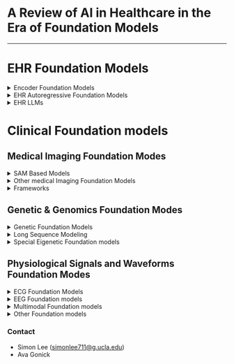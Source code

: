 # A Review of AI in Healthcare in the Era of Foundation Models
---

# EHR Foundation Models

<details>
<summary> Encoder Foundation Models </summary>
  
### BERT-Based Representation Learning of Clinical and Scientific Data
| Model              | Source                                                                                     | Link |
|--------------------|--------------------------------------------------------------------------------------------|------|
| BioBERT            | *Bioinformatics*                                                                          | [BioBERT: A Pre-trained Biomedical Language Representation Model for Biomedical Text Mining](https://doi.org/10.1093/bioinformatics/btz682) |
| BioMedRoBERTa      | *Proceedings of ACL*                                                                      | [Don’t Stop Pretraining: Adapt Language Models to Domains and Tasks](https://aclanthology.org/2020.acl-main.740/) |
| PubMedBERT         | *ACM Transactions on Computing for Healthcare*                                            | [Domain-Specific Language Model Pretraining for Biomedical Natural Language Processing](https://dl.acm.org/doi/10.1145/3458754) |
| SciBERT            | *arXiv*                                                                                   | [A Pretrained Language Model for Scientific Text](https://arxiv.org/abs/1903.10676) |
| ClinicalBERT       | *arXiv*                                                                                   | [ClinicalBERT: Modeling Clinical Notes and Predicting Hospital Readmission](https://arxiv.org/abs/1904.05342) |
| BioClinicalBERT    | *arXiv*                                                                                   | [Publicly Available Clinical BERT Embeddings](https://arxiv.org/abs/1904.03323) |
| MedBERT (Version 1)| *APSIPA ASC*                                                                              | [MedBERT: A Pre-trained Language Model for Biomedical Named Entity Recognition](http://www.apsipa.org/proceedings/2022/APSIPA%202022/ThAM1-4/1570839765.pdf) |
| MedBERT (Version 2)| *NPJ Digital Medicine*                                                                    | [Med-BERT: Pretrained Contextualized Embeddings on Large-Scale Structured Electronic Health Records for Disease Prediction](https://www.nature.com/articles/s41746-021-00455-y) |
| RadBERT            | *Radiology: Artificial Intelligence*                                                      | [RadBERT: Adapting Transformer-based Language Models to Radiology](https://pubs.rsna.org/doi/full/10.1148/ryai.210258) |
| CEHR-BERT          | *Machine Learning for Health*                                                             | [CEHR-BERT: Incorporating Temporal Information from Structured EHR Data to Improve Prediction Tasks](https://proceedings.mlr.press/v158/) <br> *Note: Must look up paper on site to get PDF.* |

### BEHRT-Based temporal modeling
| Model              | Source                                                                                     | Link |
|--------------------|--------------------------------------------------------------------------------------------|------|
| BEHRT              | *Scientific reports*                                                                       | [BEHRT: Transformer for Electronic Health Records](https://www.nature.com/articles/s41598-020-62922-y) |
| CORE-BEHRT          | *arXiv*                                                                                    | [CORE-BEHRT A Carefully Optimized and Rigorously Evaluated BEHRT](https://arxiv.org/html/2404.15201v2) |
| Multimodal BEHRT    | *medRxiv*                                                                                  | [Multimodal BEHRT: Transformers for Multimodal Electronic Health Records to predict breast cancer prognosis](https://www.medrxiv.org/content/10.1101/2024.09.18.24312984v1) |
| Hi-BEHRT           | *IEEE journal of biomedical and health informatics*                                        | [Hi-BEHRT: Hierarchical Transformer-Based Model for Accurate Prediction of Clinical Events Using Multimodal Longitudinal Electronic Health Records](https://pubmed.ncbi.nlm.nih.gov/36427286/)|
| Targeted BEHRT     | *IEEE Transactions on Neural Networks and Learning Systems*                                | [Targeted-BEHRT: Deep Learning for Observational Causal Inference on Longitudinal Electronic Health Records](https://pubmed.ncbi.nlm.nih.gov/35737602/) |
| ExBEHRT            | *International Workshop on Trustworthy Machine Learning for Healthcare*                   | [ExBEHRT: Extended Transformer for Electronic Health Records to Predict Disease Subtypes & Progressions](https://arxiv.org/abs/2303.12364) |
| MEME               | *arXiv*                                                                                    | [Multimodal Clinical Pseudo-notes for Emergency Department Prediction Tasks using Multiple Embedding Model for EHR (MEME)](https://arxiv.org/html/2402.00160v1)

### Other Transformer-Based Models
| Model              | Source                                                                                     | Link |
|--------------------|--------------------------------------------------------------------------------------------|------|
| MiME               | *Advances in neural information processing systems*                                        | [MiME: Multilevel Medical Embedding of Electronic Health Records for Predictive Healthcare](https://papers.nips.cc/paper_files/paper/2018/hash/934b535800b1cba8f96a5d72f72f1611-Abstract.html)| 
| BioMegatron        | *Proceedings of the 2020 Conference on Empirical Methods in Natural Language Processing (EMNLP)* | [BioMegatron: Larger Biomedical Domain Language Model](https://aclanthology.org/2020.emnlp-main.379/)
| GatorTron          | *arXiv*                                                                                    | [GatorTron: A Large Clinical Language Model to Unlock Patient Information from Unstructured Electronic Health Records](https://arxiv.org/abs/2203.03540) |

</details>

<details>
<summary> EHR Autoregressive Foundation Models </summary>

### Early Autoregressive Models
| Model              | Source                                                                                     | Link |
|--------------------|--------------------------------------------------------------------------------------------|------|
| Doctor AI          | *Machine learning for healthcare conference*                                               | [Doctor AI: Predicting Clinical Events via Recurrent Neural Networks](https://pubmed.ncbi.nlm.nih.gov/28286600/) |

### GPT Based Models
| Model              | Source                                                                                     | Link |
|--------------------|--------------------------------------------------------------------------------------------|------|
| CEHR-GPT           | *arXiv*                                                                                    | [CEHR-GPT: Generating Electronic Health Records with Chronological Patient Timelines](https://arxiv.org/abs/2402.04400) |
| Foresight          | *Lancet Digit. Health 6, e281–e290*                                                        | [Foresight—a generative pretrained transformer for modelling of patient timelines using electronic health records: a retrospective modelling study](https://www.thelancet.com/journals/landig/article/PIIS2589-7500(24)00025-6/fulltext) |
| Event Stream GPT   | *NIPS '23: Proceedings of the 37th International Conference on Neural Information Processing Systems* | [Event stream GPT: a data pre-processing and modeling library for generative, pre-trained transformers over continuous-time sequences of complex events](https://dl.acm.org/doi/10.5555/3666122.3667179) | 
| MedGPT             | *arXiv*                                                                                     | [MedGPT: Medical Concept Prediction from Clinical Narratives](https://arxiv.org/abs/2107.03134) |
| Hao et al. enhanced MedGPT| *Biomedical Informatics*                                                             | [A GPT-based EHR modeling system for unsupervised novel disease detection](https://www.sciencedirect.com/science/article/abs/pii/S1532046424001242)

### Modern Autoregressive Approaches
| Model              | Source                                                                                     | Link |
|--------------------|--------------------------------------------------------------------------------------------|------|
| EHRMamba           | *arXiv*                                                                                    | [EHRMamba: Towards Generalizable and Scalable Foundation Models for Electronic Health Records](https://arxiv.org/abs/2405.14567) |
| ClinicalMamba      | *arXiv*                                                                                    | [ClinicalMamba: A Generative Clinical Language Model on Longitudinal Clinical Notes](https://arxiv.org/abs/2403.05795) |
| APRICOT-Mamba      | *arXiv*                                                                                    | [APRICOT-Mamba: Acuity Prediction in Intensive Care Unit (ICU): Development and Validation of a Stability, Transitions, and Life-Sustaining Therapies Prediction Model](https://arxiv.org/abs/2311.02026) |


</details>

<details>
<summary> EHR LLMs </summary>
  
### GPT Based LLMs
| Model              | Source                                                                                     | Link |
|--------------------|--------------------------------------------------------------------------------------------|------|
| GatorTronGPT       | *NPJ Digital Medicine*                                                                     | [A study of generative large language model for medical research and healthcare](https://pubmed.ncbi.nlm.nih.gov/37973919/)
| ClinicalGPT        | *arXiv*                                                                                    | [ClinicalGPT: Large Language Models Finetuned with Diverse Medical Data and Comprehensive Evaluation](https://arxiv.org/abs/2306.09968) |

### LLaMA Based LLMs 
| Model              | Source                                                                                     | Link |
|--------------------|--------------------------------------------------------------------------------------------|------|
| ChatDoctor         | *Cureus*                                                                                   | [ChatDoctor: A Medical Chat Model Fine-Tuned on a Large Language Model Meta-AI (LLaMA) Using Medical Domain Knowledge](https://pmc.ncbi.nlm.nih.gov/articles/PMC10364849/) |
| MediTron-70B       | *arXiv*                                                                                    | [MEDITRON-70B: Scaling Medical Pretraining for Large Language Models](https://arxiv.org/abs/2311.16079) |
| PMC-LLaMA          | *arXiv*                                                                                    | [PMC-LLaMA: toward building open-source language models for medicine](https://arxiv.org/abs/2304.14454) |
| HuaTuo             | *arXiv*                                                                                    | [HuatuoGPT, Towards Taming Language Model to Be a Doctor](https://arxiv.org/abs/2305.15075) |

### Multimodal Medical LLMs
| Model              | Source                                                                                     | Link |
|--------------------|--------------------------------------------------------------------------------------------|------|
| BiomedGPT          | *arXiv*                                                                                    | [BiomedGPT: A Generalist Vision-Language Foundation Model for Diverse Biomedical Tasks](https://arxiv.org/abs/2305.17100) |
| Med-Flamingo       | *arXiv*                                                                                    | [Med-Flamingo: a Multimodal Medical Few-shot Learner](https://arxiv.org/abs/2307.15189) | 
| LLaVA-MED          | *arXiv*                                                                                    | [LLaVA-Med: Training a Large Language-and-Vision Assistant for Biomedicine in One Day](https://arxiv.org/abs/2306.00890) |
| MedPaLM 2          | *arXiv*                                                                                    | [Towards Expert-Level Medical Question Answering with Large Language Models](https://arxiv.org/abs/2305.09617) |

### Prompting Techniques in Medical LLMs
| Model              | Source                                                                                     | Link |
|--------------------|--------------------------------------------------------------------------------------------|------|
| Dr. Knows          | *arXiv*                                                                                    | [Leveraging A Medical Knowledge Graph into Large Language Models for Diagnosis Prediction](https://arxiv.org/pdf/2308.14321v1) |
| ChatCAD            | *arXiv*                                                                                    | [ChatCAD: Interactive Computer-Aided Diagnosis on Medical Image using Large Language Models](https://arxiv.org/abs/2302.07257) |

### Other Medical LLMs
| Model              | Source                                                                                     | Link |
|--------------------|--------------------------------------------------------------------------------------------|------|
| MedPaLM            | *Nature*                                                                                   | [Large language models encode clinical knowledge](https://www.nature.com/articles/s41586-023-06291-2) |
| NYUTron            | *Nature*                                                                                   | [Health system-scale language models are all-purpose prediction engines](https://pubmed.ncbi.nlm.nih.gov/37286606/) |
| MedCPT             | *Bioinformatics Oxford Academic*                                                           | [MedCPT: Contrastive Pre-trained Transformers with large-scale PubMed search logs for zero-shot biomedical information retrieval](https://pubmed.ncbi.nlm.nih.gov/37930897/) |
| BioGPT             | *arXiv*                                                                                    | [BioGPT: Generative Pre-trained Transformer for Biomedical Text Generation and Mining](https://arxiv.org/abs/2210.10341) |
| BioMistral         | *arXiv*                                                                                    | [BioMistral: A Collection of Open-Source Pretrained Large Language Models for Medical Domains](https://arxiv.org/abs/2402.10373) |
| DRAGON             | *arXiv*                                                                                    | [Deep Bidirectional Language-Knowledge Graph Pretraining](https://arxiv.org/abs/2210.09338) |
| Med-Gemini         | *arXiv*                                                                                    | [Capabilities of Gemini Models in Medicine](https://arxiv.org/abs/2404.18416) |
| Clinical Camel     | *arXiv*                                                                                    | [Clinical Camel: An Open Expert-Level Medical Language Model with Dialogue-Based Knowledge Encoding](https://arxiv.org/abs/2305.12031) |
| Aloe               | *arXiv*                                                                                    | [Aloe: A Family of Fine-tuned Open Healthcare LLMs](https://arxiv.org/abs/2405.01886) |

</details>

# Clinical Foundation models

## Medical Imaging Foundation Modes

<details>
<summary> SAM Based Models </summary>
  
| Model              | Source                                                                                     | Link |
|--------------------|--------------------------------------------------------------------------------------------|------|
| MedSAM             | *Nature Communications*                                                                    | [Segment anything in medical images](https://www.nature.com/articles/s41467-024-44824-z) |
| MedSAM 2           | *arXiv*                                                                                    | [Medical SAM 2: Segment medical images as video via Segment Anything Model 2](https://arxiv.org/abs/2408.00874) |
</details>

<details>
<summary> Other medical Imaging Foundation Models </summary>

| Model              | Source                                                                                     | Link |
|--------------------|--------------------------------------------------------------------------------------------|------|
| VISION-MAE         | *arXiv*                                                                                    | [VISION-MAE: A Foundation Model for Medical Image Segmentation and Classification](https://arxiv.org/abs/2402.01034) |
| VISTA3D            | *arXiv*                                                                                    | [VISTA3D: Versatile Imaging SegmenTation and Annotation model for 3D Computed Tomography](https://arxiv.org/abs/2406.05285) |
| GigaPath           | *Nature*                                                                                   | [A whole-slide foundation model for digital pathology from real-world data](https://www.nature.com/articles/s41586-024-07441-w) |
| EVA-X              | *arXiv*                                                                                    | [EVA-X: A Foundation Model for General Chest X-ray Analysis with Self-supervised Learning](https://arxiv.org/abs/2405.05237) |
| Med-gemini         | *arXiv*                                                                                    | [Advancing Multimodal Medical Capabilities of Gemini](https://arxiv.org/abs/2405.03162) |
| PLIP               | *Nature Medical*                                                         | [A visual-language foundation model for pathology image analysis using medical Twitter](https://pubmed.ncbi.nlm.nih.gov/37592105/) |
| Med3D              | *arXiv*                                                                  | [Med3D: Transfer Learning for 3D Medical Image Analysis](https://arxiv.org/abs/1904.00625) |
| BiomedCLIP         | *arXiv*                                                                  | [BiomedCLIP: a multimodal biomedical foundation model pretrained from fifteen million scientific image-text pairs](https://arxiv.org/abs/2303.00915) |
</details>

<details>
<summary> Frameworks </summary>
  
| Model              | Source                                                                                     | Link |
|--------------------|--------------------------------------------------------------------------------------------|------|
| FairMedFM          | *arXiv*                                                                                    | [FairMedFM: Fairness Benchmarking for Medical Imaging Foundation Models](https://arxiv.org/abs/2407.00983) |
| SLIViT             | *Nature Biomedical Engineering*                                                            | [Accurate prediction of disease-https://www.biorxiv.org/content/10.1101/2023.01.11.523679v4risk factors from volumetric medical scans by a deep vision model pre-trained with 2D scans](https://ouci.dntb.gov.ua/en/works/7BYkgNZ9/) |
  
</details>

## Genetic & Genomics Foundation Modes

<details>
<summary> Genetic Foundation Models </summary>

| Model              | Source                                                                                     | Link |
|--------------------|--------------------------------------------------------------------------------------------|------|
| Nucleotide Transformer | *bioRxiv*                                                                              | [The Nucleotide Transformer: Building and Evaluating Robust Foundation Models for Human Genomics](https://www.biorxiv.org/content/10.1101/2023.01.11.523679v4) |
| scBERT             | *Nature Machine Intelligence*                                                              | [scBERT as a large-scale pretrained deep language model for cell type annotation of single-cell RNA-seq data](https://www.nature.com/articles/s42256-022-00534-z) |
| scGPT              | *Nature Methods*                                                                           | [scGPT: toward building a foundation model for single-cell multi-omics using generative AI](https://www.nature.com/articles/s41592-024-02201-0) |
| SC-MAMBA2          | *bioRxiv*                                                                                  |[SC-MAMBA2: Leveraging State-Space Models for Efficient Single-Cell Ultra-Long Transcriptome Modeling](https://www.biorxiv.org/content/10.1101/2024.09.30.615775v1) |
</details>

<details>
<summary> Long Sequence Modeling </summary>

| Model              | Source                                                                                     | Link |
|--------------------|--------------------------------------------------------------------------------------------|------|
| HyenaDNA           | *Advances in Neural Information Processing Systems*                                        | [HyenaDNA: long-range genomic sequence modeling at single nucleotide resolution](https://dl.acm.org/doi/10.5555/3666122.3667994) | 
| GenaLM             | *bioRxiv*                                                                                  | [GENA-LM: A Family of Open-Source Foundational Models for Long DNA Sequences](https://www.biorxiv.org/content/10.1101/2023.06.12.544594v1) |
| Evo                | *bioRxiv*                                                                                  | [Sequence modeling and design from molecular to genome scale with Evo](https://www.biorxiv.org/content/10.1101/2024.02.27.582234v1) |
</details>

<details>
<summary> Special Eigenetic Foundation models </summary>

| Model              | Source                                                                                     | Link |
|--------------------|--------------------------------------------------------------------------------------------|------|
| CpGPT              | *bioRxiv*                                                                                  | [CpGPT: a Foundation Model for DNA Methylation](https://www.biorxiv.org/content/10.1101/2024.10.24.619766v1) |
| Orthrus            | *bioRxiv*                                                                                  | [Orthrus: Towards Evolutionary and Functional RNA Foundation Models](https://www.biorxiv.org/content/10.1101/2024.10.10.617658v1.full)|
| Enformer           | *Nature Methods*                                                                           | [Effective gene expression prediction from sequence by integrating long-range interactions](https://www.nature.com/articles/s41592-021-01252-x) |
</details>

## Physiological Signals and Waveforms Foundation Modes

<details>
<summary> ECG Foundation Models </summary>
[fill in]
</details>

<details>
<summary> EEG Foundation models </summary>
[fill in]
</details>

<details>
<summary> Multimodal Foundation models </summary>
[fill in]
</details>

<details>
<summary> Other Foundation models </summary>
[fill in]
</details>

### Contact

- Simon Lee (simonlee711@g.ucla.edu)
- Ava Gonick


  


